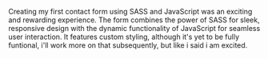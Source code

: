 Creating my first contact form using SASS and JavaScript was an exciting and rewarding experience. The form combines the power of SASS for sleek, responsive design with the dynamic functionality of JavaScript for seamless user interaction. It features custom styling, although it's yet to be fully funtional, i'll work more on that subsequently, but like i said i am excited.
